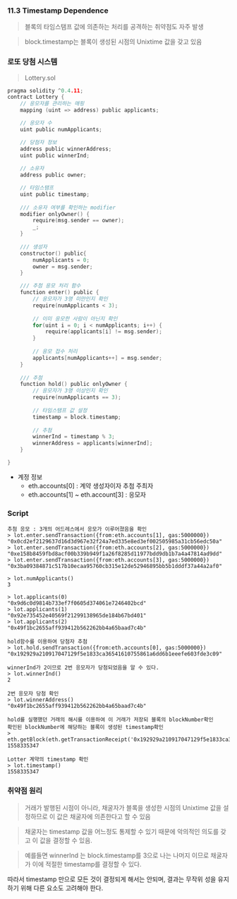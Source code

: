 ### 11.3 Timestamp Dependence
> 블록의 타임스탬프 값에 의존하는 처리를 공격하는 취약점도 자주 발생

> block.timestamp는 블록이 생성된 시점의 Unixtime 값을 갖고 있음

### 로또 당첨 시스템
> Lottery.sol

```c
pragma solidity ^0.4.11;
contract Lottery {
	// 응모자를 관리하는 매핑
	mapping (uint => address) public applicants;

	// 응모자 수
	uint public numApplicants;

	// 당첨자 정보
	address public winnerAddress;
	uint public winnerInd;
	
	// 소유자
	address public owner;

	// 타임스탬프
	uint public timestamp;
	
	/// 소유자 여부를 확인하는 modifier
	modifier onlyOwner() {
		require(msg.sender == owner);
		_;
	}
	
	/// 생성자
	constructor() public{
		numApplicants = 0;
		owner = msg.sender;
	}

	/// 추첨 응모 처리 함수
	function enter() public {
		// 응모자가 3명 미만인지 확인
		require(numApplicants < 3);
		
		// 이미 응모한 사람이 아닌지 확인
		for(uint i = 0; i < numApplicants; i++) {
			require(applicants[i] != msg.sender);
		}
		
		// 응모 접수 처리
		applicants[numApplicants++] = msg.sender;
	}
	
	/// 추첨
	function hold() public onlyOwner {
		// 응모자가 3명 이상인지 확인
		require(numApplicants == 3);
		
		// 타임스탬프 값 설정
		timestamp = block.timestamp;
		
		// 추첨
		winnerInd = timestamp % 3;
		winnerAddress = applicants[winnerInd];
	}

}
```

* 계정 정보
  * eth.accounts[0] : 계약 생성자이자 추첨 주최자
  * eth.accounts[1] ~ eth.account[3] : 응모자
  
### Script

```
추첨 응모 : 3개의 어드레스에서 응모가 이루어졌음을 확인
> lot.enter.sendTransaction({from:eth.accounts[1], gas:5000000})
"0x0cd2ef2129637d16d3d967e32f24a7ed335e8ed3ef002505985a31cb56edc50a"
> lot.enter.sendTransaction({from:eth.accounts[2], gas:5000000})
"0xe158b8459fbd8acf00b339b949f1a26f8285d11977bdd9db1b7a4a47814ad9dd"
> lot.enter.sendTransaction({from:eth.accounts[3], gas:5000000})
"0x3ba09384871c517b10ecaa95760cb315e12de52946895bb5b1dddf37a44a2af0"

> lot.numApplicants()
3

> lot.applicants(0)
"0x9d6c0d9814b733ef7f0605d374061e7246402bcd"
> lot.applicants(1)
"0x92e735452e40569f21299138965de184b67bd401"
> lot.applicants(2)
"0x49f1bc2655aff939412b562262bb4a65baad7c4b"

hold함수를 이용하여 당첨자 추첨
> lot.hold.sendTransaction({from:eth.accounts[0], gas:5000000})
"0x192929a210917047129f5e1833ca36541610755861a6dd6b1eeefe603fde3c09"

winnerInd가 2이므로 2번 응모자가 당첨되었음을 알 수 있다.
> lot.winnerInd()
2

2번 응모자 당첨 확인
> lot.winnerAddress()
"0x49f1bc2655aff939412b562262bb4a65baad7c4b"

hold를 실행했던 거래의 해시를 이용하여 이 거래가 저장되 블록의 blockNumber확인
확인된 blockNumber에 해당하는 블록이 생성된 timestamp확인
> eth.getBlock(eth.getTransactionReceipt('0x192929a210917047129f5e1833ca36541610755861a6dd6b1eeefe603fde3c09').blockNumber).timestamp
1558335347

Lotter 계약의 timestamp 확인
> lot.timestamp()
1558335347
```

### 취약점 원리
> 거래가 발행된 시점이 아니라, 채굴자가 블록을 생성한 시점의 Unixtime 값을 설정하므로 이 값은 채굴자에 의존한다고 할 수 있음

> 채굴자는 timestamp 값을 어느정도 통제할 수 있기 때문에 악의적인 의도를 갖고 이 값을 결정할 수 있음.

> 예를들면 winnerInd 는 block.timestamp를 3으로 나는 나머지 이므로 채굴자가 이에 적절한 timestamp를 결정할 수 있다.

따라서 timestamp 만으로 모든 것이 결정되게 해서는 안되며, 결과는 무작위 성을 유지하기 위해 다른 요소도 고려해야 한다.
